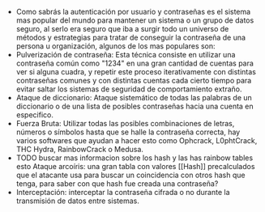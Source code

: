 - Como sabrás la autenticación por usuario y contraseñas es el sistema mas popular del mundo para mantener un sistema o un grupo de datos seguro, al serlo era seguro que iba a surgir todo un universo de métodos y estrategias para tratar de conseguir la contraseña de una persona u organización, algunos de los mas populares son:
- Pulverización de contraseña: Esta técnica consiste en utilizar una contraseña común como "1234" en una gran cantidad de cuentas para ver si alguna cuadra, y repetir este proceso iterativamente con distintas contraseñas comunes y con distintas cuentas cada cierto tiempo para evitar saltar los sistemas de seguridad de comportamiento extraño.
- Ataque de diccionario: Ataque sistemático de todas las palabras de un diccionario o de una lista de posibles contraseñas hacia una cuenta en especifico.
- Fuerza Bruta: Utilizar todas las posibles combinaciones de letras, números o símbolos hasta que se halle la contraseña correcta, hay varios softwares que ayudan a hacer esto como Ophcrack, L0phtCrack, THC Hydra, RainbowCrack o Medusa.
- TODO buscar mas informacion sobre los hash y las has rainbow tables esto 
  Ataque arcoíris: una gran tabla con valores [[Hash]] precalculados que el atacante usa para buscar un coincidencia con otros hash que tenga, para saber con que hash fue creada una contraseña?
- Interceptación: interceptar la contraseña cifrada o no durante la transmisión de datos entre sistemas.